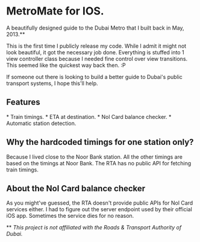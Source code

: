 MetroMate for IOS.
=========

A beautifully designed guide to the Dubai Metro that I built back in May, 2013.**

This is the first time I publicly release my code. While I admit it might not look beautiful, it got the necessary job done. Everything is stuffed into 1 view controller class because I needed fine control over view transitions. This seemed like the quickest way back then. :P

If someone out there is looking to build a better guide to Dubai's public transport systems, I hope this'll help.

<h2>Features</h2>
* Train timings.
* ETA at destination.
* Nol Card balance checker.
* Automatic station detection.

<h2>Why the hardcoded timings for one station only?</h2>
Because I lived close to the Noor Bank station. All the other timings are based on the timings at Noor Bank. The RTA has no public API for fetching train timings.

<h2>About the Nol Card balance checker</h2>
As you might've guessed, the RTA doesn't provide public APIs for Nol Card services either. I had to figure out the server endpoint used by their official iOS app. Sometimes the service dies for no reason.

** <em>This project is not affiliated with the Roads &amp; Transport Authority of Dubai.</em>
